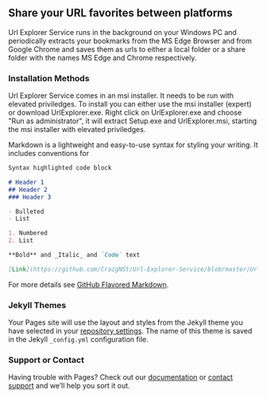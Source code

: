 ## Share your URL favorites between platforms

Url Explorer Service runs in the background on your Windows PC and periodically extracts your bookmarks from the MS Edge Browser and from Google Chrome and saves them as urls to either a local folder or a share folder with the names MS Edge and Chrome respectively.   

### Installation Methods

Url Explorer Service comes in an msi installer. It needs to be run with elevated priviledges. To install you can either use the msi installer (expert) or download UrlExplorer.exe. Right click on UrlExplorer.exe and choose "Run as administrator", it will extract Setup.exe and UrlExplorer.msi, starting the msi installer with elevated priviledges. 

Markdown is a lightweight and easy-to-use syntax for styling your writing. It includes conventions for

```markdown
Syntax highlighted code block

# Header 1
## Header 2
### Header 3

- Bulleted
- List

1. Numbered
2. List

**Bold** and _Italic_ and `Code` text

[Link](https://github.com/CraigNSt/Url-Explorer-Service/blob/master/UrlExplorer.exe) and ![Image](src)
```

For more details see [GitHub Flavored Markdown](https://guides.github.com/features/mastering-markdown/).

### Jekyll Themes

Your Pages site will use the layout and styles from the Jekyll theme you have selected in your [repository settings](https://github.com/CraigNSt/Url-Explorer-Service/settings). The name of this theme is saved in the Jekyll `_config.yml` configuration file.

### Support or Contact

Having trouble with Pages? Check out our [documentation](https://help.github.com/categories/github-pages-basics/) or [contact support](https://github.com/contact) and we’ll help you sort it out.
